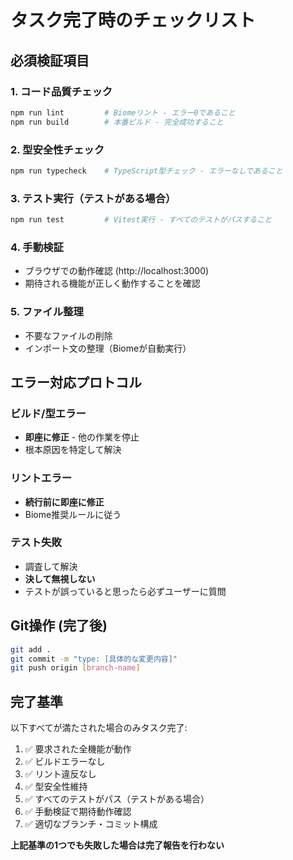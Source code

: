 # タスク完了時のチェックリスト

## 必須検証項目

### 1. コード品質チェック
```bash
npm run lint         # Biomeリント - エラー0であること
npm run build        # 本番ビルド - 完全成功すること
```

### 2. 型安全性チェック
```bash
npm run typecheck    # TypeScript型チェック - エラーなしであること
```

### 3. テスト実行（テストがある場合）
```bash
npm run test         # Vitest実行 - すべてのテストがパスすること
```

### 4. 手動検証
- ブラウザでの動作確認 (http://localhost:3000)
- 期待される機能が正しく動作することを確認

### 5. ファイル整理
- 不要なファイルの削除
- インポート文の整理（Biomeが自動実行）

## エラー対応プロトコル

### ビルド/型エラー
- **即座に修正** - 他の作業を停止
- 根本原因を特定して解決

### リントエラー  
- **続行前に即座に修正**
- Biome推奨ルールに従う

### テスト失敗
- 調査して解決
- **決して無視しない**
- テストが誤っていると思ったら必ずユーザーに質問

## Git操作 (完了後)
```bash
git add .
git commit -m "type: [具体的な変更内容]"
git push origin [branch-name]
```

## 完了基準
以下すべてが満たされた場合のみタスク完了:
1. ✅ 要求された全機能が動作
2. ✅ ビルドエラーなし
3. ✅ リント違反なし  
4. ✅ 型安全性維持
5. ✅ すべてのテストがパス（テストがある場合）
6. ✅ 手動検証で期待動作確認
7. ✅ 適切なブランチ・コミット構成

**上記基準の1つでも失敗した場合は完了報告を行わない**